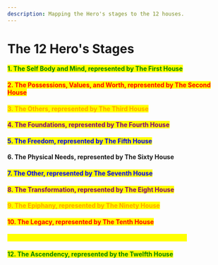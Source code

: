 ```yaml
---
description: Mapping the Hero's stages to the 12 houses.
---
```


# The 12 Hero's Stages

#### <mark style="color:green;">1. The Self Body and Mind, represented by The First House</mark>

#### <mark style="color:red;">2. The Possessions, Values, and Worth, represented by The Second House</mark>

#### <mark style="color:orange;">3. The Others, represented by The Third House</mark>

#### <mark style="color:purple;">4. The Foundations, represented by The Fourth House</mark>

#### <mark style="color:blue;">5. The Freedom, represented by The Fifth House</mark>

#### 6. The Physical Needs, represented by The Sixty House

#### <mark style="color:blue;">7. The Other, represented by The Seventh House</mark>

#### <mark style="color:purple;">8. The Transformation, represented by The Eight House</mark>

#### <mark style="color:orange;">9. The Epiphany, represented by The Ninety House</mark>

#### <mark style="color:red;">10. The Legacy, represented by The Tenth House</mark>

#### <mark style="color:yellow;">11. The Connectionless, represented by The Eleventh House</mark>

#### <mark style="color:green;">12. The Ascendency, represented by the Twelfth House</mark>

